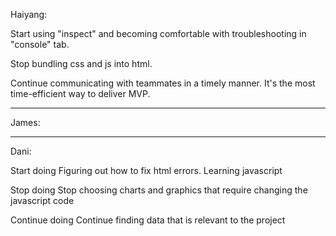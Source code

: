 Haiyang:

Start using "inspect" and becoming comfortable with troubleshooting in "console" tab.

Stop bundling css and js into html. 

Continue communicating with teammates in a timely manner. It's the most time-efficient way to deliver MVP. 



______________________________________________________________________________________________________________________________


James:



______________________________________________________________________________________________________________________________


Dani:

Start doing 
Figuring out how to fix html errors. Learning javascript


Stop doing
Stop choosing charts and graphics that require changing the javascript code

Continue doing 
Continue finding data that is relevant to the project 
